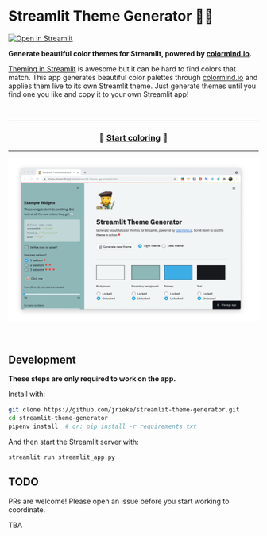 # Streamlit Theme Generator 👩‍🎨️

[![Open in Streamlit](https://static.streamlit.io/badges/streamlit_badge_black_white.svg)](https://share.streamlit.io/jrieke/streamlit-theme-generator/main)

**Generate beautiful color themes for Streamlit, powered by [colormind.io](http://colormind.io/bootstrap/).**

[Theming in Streamlit](https://blog.streamlit.io/introducing-theming/) is awesome but
it can be hard to find colors that match. This app generates beautiful color
palettes through [colormind.io](http://colormind.io/bootstrap/)
and applies them live to its own Streamlit theme. Just generate themes until you
find one you like and copy it to your own Streamlit app!

<br>

---

<h3 align="center">
    🌈 <a href="https://share.streamlit.io/jrieke/streamlit-theme-generator/main">Start coloring</a> 🌈
</h3>

---

<p align="center">
    <a href="https://share.streamlit.io/jrieke/streamlit-theme-generator/main"><img src="images/demo.png" width=700></a>
</p>

<br>

## Development

**These steps are only required to work on the app.**

Install with:

```bash
git clone https://github.com/jrieke/streamlit-theme-generator.git
cd streamlit-theme-generator
pipenv install  # or: pip install -r requirements.txt
```

And then start the Streamlit server with:

```bash
streamlit run streamlit_app.py
```

## TODO

PRs are welcome! Please open an issue before you start working to coordinate.

TBA

